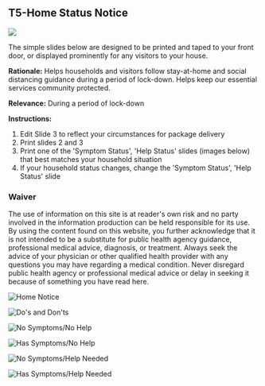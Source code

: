 ## T5-Home Status Notice

<a href="/T5-Home_Notice-v2.pdf" target="_blank">
    <img class="downloadtools" src="/download-tools.png" />
</a>

The simple slides below are designed to be printed and taped to your front door, or displayed prominently for any visitors to your house.

**Rationale:** Helps households and visitors follow stay-at-home and social distancing guidance during a period of lock-down. Helps keep our essential services community protected.

**Relevance:** During a period of lock-down

**Instructions:**
1. Edit Slide 3 to reflect your circumstances for package delivery
2. Print slides 2 and 3
3. Print one of the 'Symptom Status', 'Help Status' slides (images below) that best matches your household situation
4. If your household status changes, change the 'Symptom Status', 'Help Status' slide

### Waiver

The use of information on this site is at reader's own risk and no party involved in the information production can be held responsible for its use. By using the content found on this website, you further acknowledge that it is not intended to be a substitute for public health agency guidance, professional medical advice, diagnosis, or treatment. Always seek the advice of your physician or other qualified health provider with any questions you may have regarding a medical condition. Never disregard public health agency or professional medical advice or delay in seeking it because of something you have read here.

![Home Notice](/t5_home_notice_sign1.jpg)

![Do's and Don'ts](/t5_home_notice_sign2.jpg)

![No Symptoms/No Help](/t5_home_notice_sign3.jpg)

![Has Symptoms/No Help](/t5_home_notice_sign4.jpg)

![No Symptoms/Help Needed](/t5_home_notice_sign5.jpg)

![Has Symptoms/Help Needed](/t5_home_notice_sign6.jpg)
